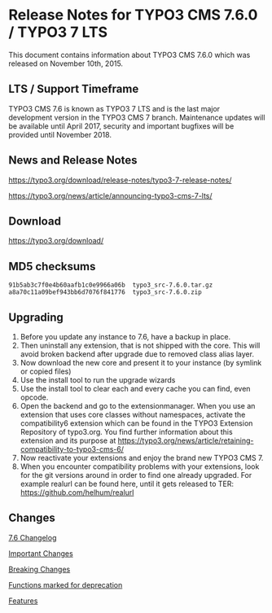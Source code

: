 Release Notes for TYPO3 CMS 7.6.0 / TYPO3 7 LTS
===============================================

This document contains information about TYPO3 CMS 7.6.0 which was
released on November 10th, 2015.

LTS / Support Timeframe
-----------------------

TYPO3 CMS 7.6 is known as TYPO3 7 LTS and is the last major development
version in the TYPO3 CMS 7 branch. Maintenance updates will be available
until April 2017, security and important bugfixes will be provided until
November 2018.

News and Release Notes
----------------------

<https://typo3.org/download/release-notes/typo3-7-release-notes/>

<https://typo3.org/news/article/announcing-typo3-cms-7-lts/>

Download
--------

<https://typo3.org/download/>

MD5 checksums
-------------

    91b5ab3c7f0e4b60aafb1c0e9966a06b  typo3_src-7.6.0.tar.gz
    a8a70c11a09bef943bb6d7076f841776  typo3_src-7.6.0.zip

Upgrading
---------

1.  Before you update any instance to 7.6, have a backup in place.
2.  Then uninstall any extension, that is not shipped with the core.
    This will avoid broken backend after upgrade due to removed class
    alias layer.
3.  Now download the new core and present it to your instance (by
    symlink or copied files)
4.  Use the install tool to run the upgrade wizards
5.  Use the install tool to clear each and every cache you can find,
    even opcode.
6.  Open the backend and go to the extensionmanager. When you use an
    extension that uses core classes without namespaces, activate the
    compatibility6 extension which can be found in the TYPO3 Extension
    Repository of typo3.org. You find further information about this
    extension and its purpose at
    <https://typo3.org/news/article/retaining-compatibility-to-typo3-cms-6/>
7.  Now reactivate your extensions and enjoy the brand new TYPO3 CMS 7.
8.  When you encounter compatibility problems with your extensions, look
    for the git versions around in order to find one already upgraded.
    For example realurl can be found here, until it gets released to
    TER: <https://github.com/helhum/realurl>

Changes
-------

[7.6
Changelog](https://docs.typo3.org/typo3cms/extensions/core/7.6/Changelog/7.6/Index.html)

[Important Changes](TYPO3.CMS/Releases/7.6/Important "wikilink")

[Breaking Changes](TYPO3.CMS/Releases/7.6/Breaking "wikilink")

[Functions marked for
deprecation](TYPO3.CMS/Releases/7.6/Deprecation "wikilink")

[Features](TYPO3.CMS/Releases/7.6/Feature "wikilink")


